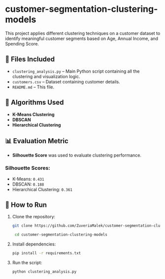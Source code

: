 # customer-segmentation-clustering-models

This project applies different clustering techniques on a customer dataset to identify meaningful customer segments based on Age, Annual Income, and Spending Score.

## 📁 Files Included

- `clustering_analysis.py` – Main Python script containing all the clustering and visualization logic.
- `customers.csv` – Dataset containing customer details.
- `README.md` – This file.

## 🧪 Algorithms Used

- **K-Means Clustering**
- **DBSCAN**
- **Hierarchical Clustering**

## 📊 Evaluation Metric

- **Silhouette Score** was used to evaluate clustering performance.

### Silhouette Scores:
- K-Means: `0.431`
- DBSCAN: `0.188`
- Hierarchical Clustering: `0.361`

## 📌 How to Run

1. Clone the repository:
    ```bash
    git clone https://github.com/ZuveriaMalek/customer-segmentation-clustering-models
    ```
   ```bash
    cd customer-segmentation-clustering-models
    ```
2. Install dependencies:
    ```bash
    pip install -r requirements.txt
    ```

3. Run the script:
    ```bash
    python clustering_analysis.py
    ```

